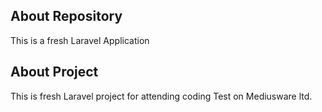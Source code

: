 

## About Repository
This is a fresh Laravel Application



## About Project

This is fresh Laravel project for attending coding Test on Mediusware ltd.

